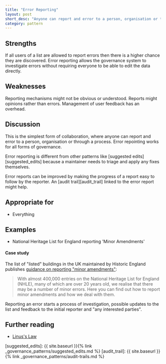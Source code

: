 ```yaml
---
title: "Error Reporting"
layout: post
short_desc: "Anyone can report and error to a person, organisation or through a process."
category: pattern
---
```



## Strengths

 If all users of a list are allowed to report errors then there is a higher chance they are discovered. Error reporting allows the governance system to investigate errors without requiring everyone to be able to edit the data directly.

## Weaknesses

Reporting mechanisms might not be obvious or understood. Reports might opinions rather than errors. Management of user feedback has an overhead.

## Discussion

This is the simplest form of collaboration, where anyone can report and error
to a person, organisation or through a process. Error repointing works for all
forms of governance.

Error reporting is different from other patterns like [suggested edits][suggested_edits] because a maintainer needs to triage and apply any fixes themselves.

Error reports can be improved by making the progress of a report easy to follow by the reporter. An [audit trail][audit_trail] linked to the error report might help.

## Appropriate for

* Everything

## Examples

* National Heritage List for England  reporting 'Minor&nbsp;Amendments'

#### Case study

The list of "listed" buildings in the UK maintained by Historic England publishes [guidance on reporting "minor amendments"][minor_amendments]:

> With almost 400,000 entries on the National Heritage List for England (NHLE), many of which are over 20 years old, we realise that there may be a number of minor errors. Here you can find out how to report minor amendments and how we deal with them.

Reporting an error starts a process of investigation, possible updates to the list and feedback to the initial reporter and "any interested parties".


## Further reading

* [Linus's Law](https://en.wikipedia.org/wiki/Linus%27s_Law)

[minor_amendments]: https://historicengland.org.uk/listing/the-list/minor-amendments/

[suggested_edits]: {{ site.baseurl }}{% link _governance_patterns/suggested_edits.md %}
[audit_trail]: {{ site.baseurl }}{% link _governance_patterns/audit-trails.md %}
